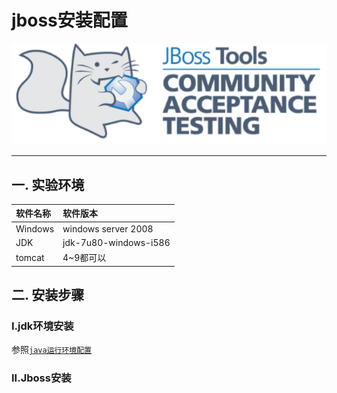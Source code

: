 # jboss安装配置

![](/weakPassword/image/jboss-logo.png)

---

## 一. 实验环境

| 软件名称 | 软件版本 |
| :--- | :--- |
| Windows | windows server 2008 |
| JDK | jdk-7u80-windows-i586 |
| tomcat | 4~9都可以 |

## 二. 安装步骤

### I.jdk环境安装

参照[`java运行环境配置`](/weakPassword/javaruntime.md)

### II.Jboss安装



